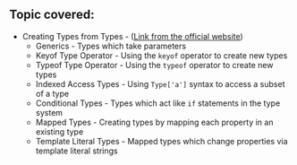 ## Topic covered:

-   Creating Types from Types - ([Link from the official website](https://www.typescriptlang.org/docs/handbook/2/types-from-types.html))
    -   Generics - Types which take parameters
    -   Keyof Type Operator - Using the `keyof` operator to create new types
    -   Typeof Type Operator - Using the `typeof` operator to create new types
    -   Indexed Access Types - Using `Type['a']` syntax to access a subset of a type
    -   Conditional Types - Types which act like `if` statements in the type system
    -   Mapped Types - Creating types by mapping each property in an existing type
    -   Template Literal Types - Mapped types which change properties via template literal strings
